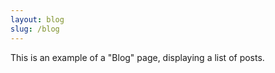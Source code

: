 ```yaml
---
layout: blog
slug: /blog
---
```


This is an example of a "Blog" page, displaying a list of posts.
<br />
